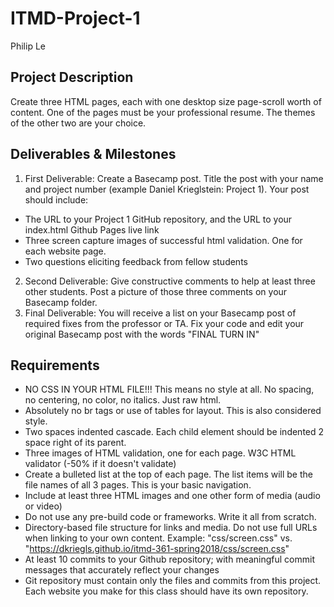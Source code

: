 # ITMD-Project-1
Philip Le

## Project Description
Create three HTML pages, each with one desktop size page-scroll worth of content. One of the pages must be your professional resume. The themes of the other two are your choice.

## Deliverables & Milestones
1. First Deliverable: Create a Basecamp post. Title the post with your name and project number (example Daniel Krieglstein: Project 1). Your post should include:
- The URL to your Project 1 GitHub repository, and the URL to your index.html Github Pages live link
- Three screen capture images of successful html validation. One for each website page.
- Two questions eliciting feedback from fellow students
2. Second Deliverable: Give constructive comments to help at least three other students. Post a picture of those three comments on your Basecamp folder.
3. Final Deliverable: You will receive a list on your Basecamp post of required fixes from the professor or TA. Fix your code and edit your original Basecamp post with the words "FINAL TURN IN"
## Requirements
- NO CSS IN YOUR HTML FILE!!! This means no style at all. No spacing, no centering, no color, no italics. Just raw html.
- Absolutely no br tags or use of tables for layout. This is also considered style.
- Two spaces indented cascade. Each child element should be indented 2 space right of its parent.
- Three images of HTML validation, one for each page. W3C HTML validator (-50% if it doesn't validate)
- Create a bulleted list at the top of each page. The list items will be the file names of all 3 pages. This is your basic navigation.
- Include at least three HTML images and one other form of media (audio or video)
- Do not use any pre-build code or frameworks. Write it all from scratch.
- Directory-based file structure for links and media. Do not use full URLs when linking to your own content. Example: "css/screen.css" vs. "https://dkriegls.github.io/itmd-361-spring2018/css/screen.css"
- At least 10 commits to your Github repository; with meaningful commit messages that accurately reflect your changes
- Git repository must contain only the files and commits from this project. Each website you make for this class should have its own repository.